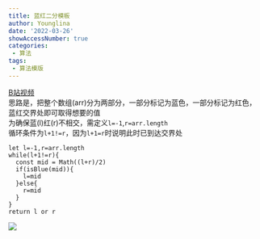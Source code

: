 ```yaml
---
title: 蓝红二分模板
author: Younglina
date: '2022-03-26'
showAccessNumber: true
categories:
 - 算法
tags:
 - 算法模版
--- 
```

[B站视频](https://www.bilibili.com/video/BV1d54y1q7k7)  
思路是，把整个数组(arr)分为两部分，一部分标记为蓝色，一部分标记为红色，蓝红交界处即可取得想要的值  
为确保蓝(l)红(r)不相交，需定义`l=-1`,`r=arr.length`  
循环条件为`l+1!=r`，因为`l+1=r`时说明此时已到达交界处  
```
let l=-1,r=arr.length
while(l+1!=r){
  const mid = Math((l+r)/2)
  if(isBlue(mid)){
    l=mid
  }else{
    r=mid
  }
}
return l or r
```
![](https://gitee.com/Younglina/imags/raw/master/redblue.png)